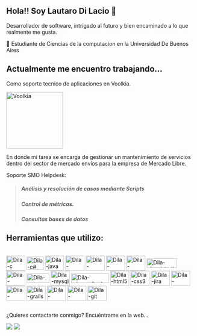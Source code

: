 ## Hola!! Soy Lautaro Di Lacio 👋

Desarrollador de software, intrigado al futuro y bien encaminado a lo que realmente me gusta.

🌱 Estudiante de Ciencias de la computacion en la Universidad De Buenos Aires


## Actualmente me encuentro trabajando...
Como soporte tecnico de aplicaciones en Voolkia. 

<img align="center" alt="Voolkia" height="150" width="150" src="https://media-exp1.licdn.com/dms/image/C4E0BAQF0dBAkykwrCg/company-logo_200_200/0/1519902917174?e=2147483647&v=beta&t=_X52dN62M8kEoERWZkh1kPsjf-bV3p7N0NPbpO9IhJM">

En donde mi tarea se encarga de gestionar un mantenimiento de servicios dentro del sector de mercado envíos para la empresa de Mercado Libre.

Soporte SMO Helpdesk:
> ##### Análisis y resolución de casos mediante Scripts
> ##### Control de métricas.
> ##### Consultas bases de datos

##  Herramientas que utilizo:
<div style="display: incline_block"> <br>
  <img align="center" alt="Dila-c" height="40" width="50" src="https://cdn.jsdelivr.net/gh/devicons/devicon/icons/c/c-original.svg">
  <img align="center" alt="Dila-c#" height="35" width="45" src="https://img.shields.io/badge/C%23-239120?style=for-the-badge&logo=c-sharp&logoColor=white">
  <img align="center" alt="Dila-java" height="40" width="50" src="https://cdn.jsdelivr.net/gh/devicons/devicon/icons/java/java-original.svg">
  <img align="center" alt="Dila-javascript" height="40" width="50" src="https://cdn.jsdelivr.net/gh/devicons/devicon/icons/javascript/javascript-original.svg">
  <img align="center" alt="Dila-typescript" height="40" width="50" src="https://cdn.jsdelivr.net/gh/devicons/devicon/icons/typescript/typescript-original.svg">
  <img align="center" alt="Dila-angularjs" height="40" width="50" src="https://cdn.jsdelivr.net/gh/devicons/devicon/icons/angularjs/angularjs-original.svg">
  <img align="center" alt="Dila-bootstrap" height="40" width="50" src="https://cdn.jsdelivr.net/gh/devicons/devicon/icons/bootstrap/bootstrap-original.svg">
  <img align="center" alt="Dila-visualstudio" height="25" width="80" src="https://img.shields.io/badge/Visual_Studio-5C2D91?style=for-thebadge&logo=visual%20studio&logoColor=white">
  <img align="center" alt="Dila-vscode" height="40" width="50" src="https://cdn.jsdelivr.net/gh/devicons/devicon/icons/vscode/vscode-original.svg">
  <img align="center" alt="Dila-.net" height="25" width="60" src="https://img.shields.io/badge/.NET-5C2D91?style=for-the-badge&logo=.net&logoColor=white">
  <img align="center" alt="Dila-mysql" height="40" width="50" src="https://cdn.jsdelivr.net/gh/devicons/devicon/icons/mysql/mysql-original.svg">
  <img align="center" alt="Dila-microsoftsqlserver" height="25" width="100" src="https://img.shields.io/badge/Microsoft_SQL_Server-CC2927?style=for-the-badge&logo=microsoft-sql-server&logoColor=white">
  <img align="center" alt="Dila-html5" height="40" width="50" src="https://cdn.jsdelivr.net/gh/devicons/devicon/icons/html5/html5-original.svg">
  <img align="center" alt="Dila-css3" height="40" width="50" src="https://cdn.jsdelivr.net/gh/devicons/devicon/icons/css3/css3-original.svg">
  <img align="center" alt="Dila-jira" height="40" width="50" src="https://cdn.jsdelivr.net/gh/devicons/devicon/icons/jira/jira-original.svg">
  <img align="center" alt="Dila-selenium" height="40" width="50" src="https://cdn.jsdelivr.net/gh/devicons/devicon/icons/selenium/selenium-original.svg">
  <img align="center" alt="Dila-confluence" height="40" width="50" src="https://cdn.jsdelivr.net/gh/devicons/devicon/icons/confluence/confluence-original.svg">
  <img align="center" alt="Dila-grails" height="40" width="50" src="https://cdn.jsdelivr.net/gh/devicons/devicon/icons/grails/grails-original.svg">
  <img align="center" alt="Dila-groovy" height="40" width="50" src="https://cdn.jsdelivr.net/gh/devicons/devicon/icons/groovy/groovy-original.svg">
  <img align="center" alt="Dila-arduino" height="40" width="50" src="https://cdn.jsdelivr.net/gh/devicons/devicon/icons/arduino/arduino-original.svg">
  <img align="center" alt="Dila-git" height="40" width="50" src="https://cdn.jsdelivr.net/gh/devicons/devicon/icons/git/git-original.svg">
  </div>

##
¿Quieres contactarte conmigo? Encuéntrame en la web...
<div>
  
  <a href="mailto:lautarodilacio2002@gmail.com"><img src="https://img.shields.io/badge/Gmail-D14836?style=for-the-badge&logo=gmail&logoColor=white" target="_blank"></a>
  <a href="https://www.linkedin.com/in/lautaro-di-lacio-a76181202/" target="_blank"><img src="https://img.shields.io/badge/-LinkedIn-%23007785?style=for-the-badge&logo=linkedin&logoColor=white" target="_blank"></a>
  </div>


